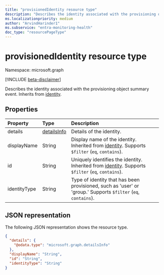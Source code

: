 ```yaml
---
title: "provisionedIdentity resource type"
description: "Describes the identity associated with the provisioning object summary event."
ms.localizationpriority: medium
author: "ArvindHarinder1"
ms.subservice: "entra-monitoring-health"
doc_type: "resourcePageType"
---
```


# provisionedIdentity resource type

Namespace: microsoft.graph

[!INCLUDE [beta-disclaimer](../../includes/beta-disclaimer.md)]

Describes the identity associated with the provisioning object summary event. Inherits from [identity](../resources/identity.md).

## Properties

| Property     | Type        | Description |
|:-------------|:------------|:------------|
|details|[detailsInfo](detailsinfo.md)|Details of the identity.|
|displayName|String|Display name of the identity. Inherited from [identity](../resources/identity.md). Supports `$filter` (`eq`, `contains`).|
|id|String|Uniquely identifies the identity. Inherited from [identity](../resources/identity.md). Supports `$filter` (`eq`, `contains`).|
|identityType|String|Type of identity that has been provisioned, such as 'user' or 'group.' Supports `$filter` (`eq`, `contains`).|

## JSON representation

The following JSON representation shows the resource type.

<!-- {
  "blockType": "resource",
  "optionalProperties": [

  ],
  "@odata.type": "microsoft.graph.provisionedIdentity",
  "baseType": "microsoft.graph.identity"
}-->

```json
{
  "details": {
    "@odata.type": "microsoft.graph.detailsInfo"
  },
  "displayName": "String",
  "id": "String",
  "identityType": "String"
}
```

<!-- uuid: 16cd6b66-4b1a-43a1-adaf-3a886856ed98
2019-02-04 14:57:30 UTC -->
<!-- {
  "type": "#page.annotation",
  "description": "provisionedIdentity resource",
  "keywords": "",
  "section": "documentation",
  "tocPath": ""
}-->


